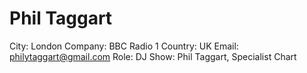 # Phil Taggart

City: London
Company: BBC Radio 1
Country: UK
Email: philytaggart@gmail.com
Role: DJ
Show: Phil Taggart, Specialist Chart